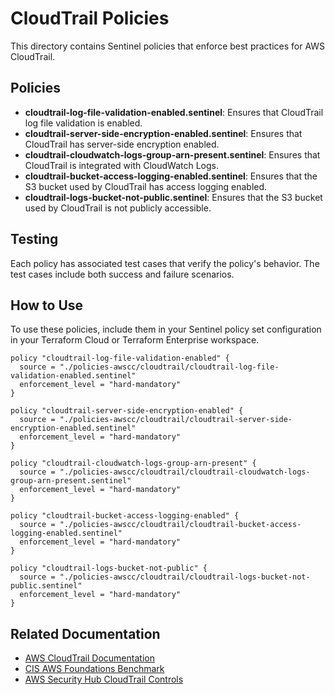 # CloudTrail Policies

This directory contains Sentinel policies that enforce best practices for AWS CloudTrail.

## Policies

- **cloudtrail-log-file-validation-enabled.sentinel**: Ensures that CloudTrail log file validation is enabled.
- **cloudtrail-server-side-encryption-enabled.sentinel**: Ensures that CloudTrail has server-side encryption enabled.
- **cloudtrail-cloudwatch-logs-group-arn-present.sentinel**: Ensures that CloudTrail is integrated with CloudWatch Logs.
- **cloudtrail-bucket-access-logging-enabled.sentinel**: Ensures that the S3 bucket used by CloudTrail has access logging enabled.
- **cloudtrail-logs-bucket-not-public.sentinel**: Ensures that the S3 bucket used by CloudTrail is not publicly accessible.

## Testing

Each policy has associated test cases that verify the policy's behavior. The test cases include both success and failure scenarios.

## How to Use

To use these policies, include them in your Sentinel policy set configuration in your Terraform Cloud or Terraform Enterprise workspace.

```hcl
policy "cloudtrail-log-file-validation-enabled" {
  source = "./policies-awscc/cloudtrail/cloudtrail-log-file-validation-enabled.sentinel"
  enforcement_level = "hard-mandatory"
}

policy "cloudtrail-server-side-encryption-enabled" {
  source = "./policies-awscc/cloudtrail/cloudtrail-server-side-encryption-enabled.sentinel"
  enforcement_level = "hard-mandatory"
}

policy "cloudtrail-cloudwatch-logs-group-arn-present" {
  source = "./policies-awscc/cloudtrail/cloudtrail-cloudwatch-logs-group-arn-present.sentinel"
  enforcement_level = "hard-mandatory"
}

policy "cloudtrail-bucket-access-logging-enabled" {
  source = "./policies-awscc/cloudtrail/cloudtrail-bucket-access-logging-enabled.sentinel"
  enforcement_level = "hard-mandatory"
}

policy "cloudtrail-logs-bucket-not-public" {
  source = "./policies-awscc/cloudtrail/cloudtrail-logs-bucket-not-public.sentinel"
  enforcement_level = "hard-mandatory"
}
```

## Related Documentation

- [AWS CloudTrail Documentation](https://docs.aws.amazon.com/cloudtrail/)
- [CIS AWS Foundations Benchmark](https://www.cisecurity.org/benchmark/amazon_web_services/)
- [AWS Security Hub CloudTrail Controls](https://docs.aws.amazon.com/securityhub/latest/userguide/cloudtrail-controls.html)
